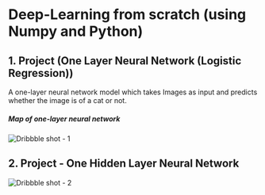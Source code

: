 # Deep-Learning from scratch (using Numpy and Python)

## 1. Project (One Layer Neural Network (Logistic Regression))
A one-layer neural network model which takes Images as input and predicts whether the image is of a cat or not.

##### Map of one-layer neural network
![Dribbble shot - 1](https://github.com/rishabhdhayal/Deep-Learning/assets/76101214/1350183a-30e4-4162-999a-7910bae43d52)

## 2. Project - One Hidden Layer Neural Network
![Dribbble shot - 2](https://github.com/rishabhdhayal/Deep-Learning/assets/76101214/8eb411ef-cb04-4d6a-ab45-ee4f6cba751f)
